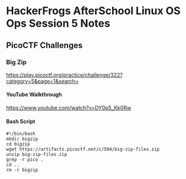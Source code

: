 # HackerFrogs AfterSchool Linux OS Ops Session 5 Notes
## PicoCTF Challenges
### Big Zip
https://play.picoctf.org/practice/challenge/322?category=5&page=1&search=
#### YouTube Walkthrough
https://www.youtube.com/watch?v=DY0p5_Kk0Rw
#### Bash Script
```
#!/bin/bash
mkdir bigzip
cd bigzip
wget https://artifacts.picoctf.net/c/504/big-zip-files.zip
unzip big-zip-files.zip
grep -r pico .
cd ..
rm -r bigzip
```
### 

